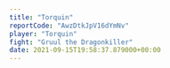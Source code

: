```yaml
---
title: "Torquin"
reportCode: "AwzDtkJpV16dYmNv"
player: "Torquin"
fight: "Gruul the Dragonkiller"
date: 2021-09-15T19:58:37.879000+00:00
---
```

